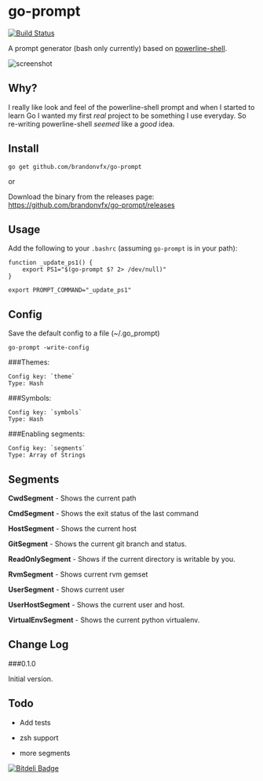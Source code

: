 go-prompt
=========

[![Build Status](https://secure.travis-ci.org/brandonvfx/go-prompt.png?branch=master)](http://travis-ci.org/brandonvfx/go-prompt)

A prompt generator (bash only currently) based on [powerline-shell](https://github.com/milkbikis/powerline-shell).

![screenshot](https://raw.github.com/brandonvfx/go-prompt/master/screenshot.png)

Why?
----

I really like look and feel of the powerline-shell prompt and when I started to learn Go I wanted my first *real* project to be something I use everyday. So re-writing powerline-shell *seemed* like a *good* idea.


Install
-------

`go get github.com/brandonvfx/go-prompt`

or

Download the binary from the releases page: https://github.com/brandonvfx/go-prompt/releases


Usage
-----

Add the following to your `.bashrc` (assuming `go-prompt` is in your path):

    function _update_ps1() {
        export PS1="$(go-prompt $? 2> /dev/null)"
    }

    export PROMPT_COMMAND="_update_ps1"


Config
------

Save the default config to a file (~/.go_prompt)

`go-prompt -write-config`


###Themes:

    Config key: `theme`
    Type: Hash


###Symbols:

    Config key: `symbols`
    Type: Hash


###Enabling segments:

    Config key: `segments`
    Type: Array of Strings




Segments
--------

**CwdSegment** - Shows the current path

**CmdSegment** - Shows the exit status of the last command

**HostSegment** - Shows the current host

**GitSegment** - Shows the current git branch and status.

**ReadOnlySegment** - Shows if the current directory is writable by you.

**RvmSegment** - Shows current rvm gemset

**UserSegment** - Shows current user

**UserHostSegment** - Shows the current user and host.

**VirtualEnvSegment** - Shows the current python virtualenv. 


Change Log
----------

###0.1.0

Initial version. 


Todo
----

- Add tests

- zsh support

- more segments




[![Bitdeli Badge](https://d2weczhvl823v0.cloudfront.net/brandonvfx/go-prompt/trend.png)](https://bitdeli.com/free "Bitdeli Badge")
